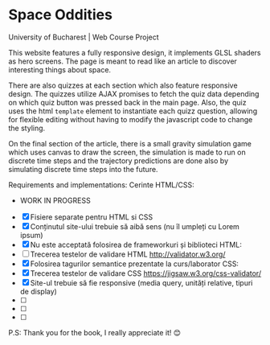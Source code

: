 <h1> Space Oddities </h1>
University of Bucharest | Web Course Project

This website features a fully responsive design, it implements GLSL shaders as hero screens. The page is meant to read like an article to discover interesting things about space.

There are also quizzes at each section which also feature responsive design. The quizzes utilize AJAX promises to fetch the quiz data depending on which quiz button was pressed back in the main page.
Also, the quiz uses the html `template` element to instantiate each quizz question, allowing for flexible editing without having to modify the javascript code to change the styling.

On the final section of the article, there is a small gravity simulation game which uses canvas to draw the screen, the simulation is made to run on discrete time steps and the trajectory predictions are done also by simulating discrete time steps into the future.



Requirements and implementations:
Cerinte HTML/CSS:
- WORK IN PROGRESS
- [X] Fisiere separate pentru HTML si CSS
- [X] Conținutul site-ului trebuie să aibă sens (nu îl umpleți cu Lorem ipsum)
- [X] Nu este acceptată folosirea de frameworkuri și biblioteci
HTML:
- [ ] Trecerea testelor de validare HTML http://validator.w3.org/
- [X] Folosirea tagurilor semantice prezentate la curs/laborator
CSS:
- [X] Trecerea testelor de validare CSS https://jigsaw.w3.org/css-validator/
- [X] Site-ul trebuie să fie responsive (media query, unități relative, tipuri de display)
- [ ]
- [ ]
- [ ] 

P.S: Thank you for the book, I really appreciate it! 😊
